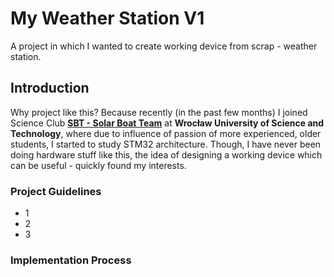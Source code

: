 # **My Weather Station V1**
A project in which I wanted to create working device from scrap - weather station.

## **Introduction**
Why project like this?
Because recently (in the past few months) I joined Science Club [**SBT - Solar Boat Team**](http://solarboat.pwr.edu.pl/)
at **Wrocław University of Science and Technology**, where due to influence of passion of more experienced, older students, I started to study STM32 architecture. Though, I have never been doing hardware stuff like this, the idea of designing a working device which can be useful - quickly found my interests. 

### **Project Guidelines**
- 1
- 2
- 3

### **Implementation Process**
